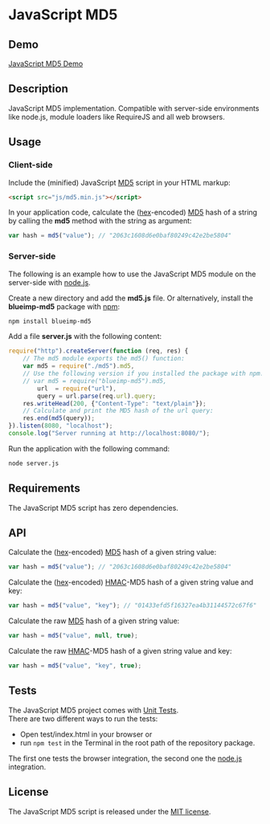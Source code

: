 # JavaScript MD5

## Demo
[JavaScript MD5 Demo](https://blueimp.github.io/JavaScript-MD5/)

## Description
JavaScript MD5 implementation. Compatible with server-side environments like node.js, module loaders like RequireJS and all web browsers.

## Usage

### Client-side
Include the (minified) JavaScript [MD5](https://en.wikipedia.org/wiki/MD5) script in your HTML markup:

```html
<script src="js/md5.min.js"></script>
```

In your application code, calculate the ([hex](https://en.wikipedia.org/wiki/Hexadecimal)-encoded) [MD5](https://en.wikipedia.org/wiki/MD5) hash of a string by calling the **md5** method with the string as argument:

```js
var hash = md5("value"); // "2063c1608d6e0baf80249c42e2be5804"
```

### Server-side

The following is an example how to use the JavaScript MD5 module on the server-side with [node.js](http://nodejs.org/).

Create a new directory and add the **md5.js** file. Or alternatively, install the **blueimp-md5** package with [npm](https://www.npmjs.org/):

```sh
npm install blueimp-md5
```

Add a file **server.js** with the following content:

```js
require("http").createServer(function (req, res) {
    // The md5 module exports the md5() function:
    var md5 = require("./md5").md5,
    // Use the following version if you installed the package with npm:
    // var md5 = require("blueimp-md5").md5,
        url  = require("url"),
        query = url.parse(req.url).query;
    res.writeHead(200, {"Content-Type": "text/plain"});
    // Calculate and print the MD5 hash of the url query:
    res.end(md5(query));
}).listen(8080, "localhost");
console.log("Server running at http://localhost:8080/");
```

Run the application with the following command:

```sh
node server.js
```

## Requirements
The JavaScript MD5 script has zero dependencies.

## API

Calculate the ([hex](https://en.wikipedia.org/wiki/Hexadecimal)-encoded) [MD5](https://en.wikipedia.org/wiki/MD5) hash of a given string value:

```js
var hash = md5("value"); // "2063c1608d6e0baf80249c42e2be5804"
```

Calculate the ([hex](https://en.wikipedia.org/wiki/Hexadecimal)-encoded) [HMAC](https://en.wikipedia.org/wiki/HMAC)-MD5 hash of a given string value and key:

```js
var hash = md5("value", "key"); // "01433efd5f16327ea4b31144572c67f6"
```
    
Calculate the raw [MD5](https://en.wikipedia.org/wiki/MD5) hash of a given string value:

```js
var hash = md5("value", null, true);
```

Calculate the raw [HMAC](https://en.wikipedia.org/wiki/HMAC)-MD5 hash of a given string value and key:

```js
var hash = md5("value", "key", true);
```

## Tests
The JavaScript MD5 project comes with [Unit Tests](https://en.wikipedia.org/wiki/Unit_testing).  
There are two different ways to run the tests:

* Open test/index.html in your browser or
* run `npm test` in the Terminal in the root path of the repository package.

The first one tests the browser integration, the second one the [node.js](http://nodejs.org/) integration.


## License
The JavaScript MD5 script is released under the [MIT license](http://www.opensource.org/licenses/MIT).
